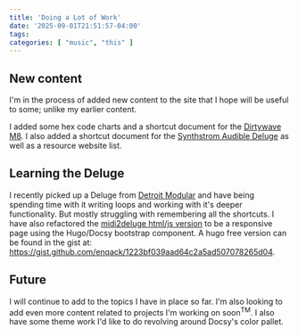 ```yaml
---
title: 'Doing a Lot of Work'
date: '2025-09-01T21:51:57-04:00'
tags: 
categories: [ "music", "this" ]
---
```


## New content

I'm in the process of added new content to the site that I hope will be useful to some; unlike my earlier content.

I added some hex code charts and a shortcut document for the [Dirtywave M8](https://dirtywave.com/products/m8-tracker-model-02). I also added a shortcut document for the [Synthstrom Audible Deluge](https://synthstrom.com/product/deluge/) as well as a resource website list.

## Learning the Deluge

I recently picked up a Deluge from [Detroit Modular](https://detroitmodular.com) and have being spending time with it writing loops and working with it's deeper functionality. But mostly struggling with remembering all the shortcuts. I have also refactored the [midi2deluge html/js version](https://github.com/SynthstromAudible/DelugeFirmware/blob/community/contrib/midi2deluge/midi2deluge.html) to be a responsive page using the Hugo/Docsy bootstrap component. A hugo free version can be found in the gist at: https://gist.github.com/enqack/1223bf039aad64c2a5ad507078265d04.

## Future

I will continue to add to the topics I have in place so far. I'm also looking to add even more content related to projects I'm working on soon<sup>TM</sup>.  I also have some theme work I'd like to do revolving around Docsy's color pallet.